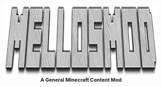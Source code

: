 <p align="center"> 
  <img  align="right" src="https://github.com/Mellozx/MellosMod/blob/Master/Textures/icon-mellosmod.png" width="1080" height="240">
 </p>
<h3 align="center">A General Minecraft Content Mod</h3>




